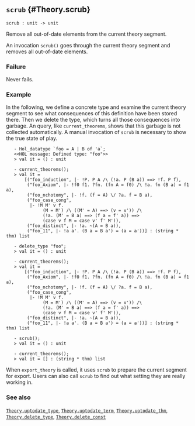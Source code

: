 ## `scrub` {#Theory.scrub}


```
scrub : unit -> unit
```



Remove all out-of-date elements from the current theory segment.


An invocation `scrub()` goes through the current theory segment and
removes all out-of-date elements.

### Failure

Never fails.

### Example

In the following, we define a concrete type and examine the current
theory segment to see what consequences of this definition have been
stored there. Then we delete the type, which turns all those
consequences into garbage. An query, like `current_theorems`, shows
that this garbage is not collected automatically. A manual invocation
of `scrub` is necessary to show the true state of play.
    
       - Hol_datatype `foo = A | B of 'a`;
       <<HOL message: Defined type: "foo">>
       > val it = () : unit
    
       - current_theorems();
       > val it =
           [("foo_induction", |- !P. P A /\ (!a. P (B a)) ==> !f. P f),
            ("foo_Axiom", |- !f0 f1. ?fn. (fn A = f0) /\ !a. fn (B a) = f1 a),
            ("foo_nchotomy", |- !f. (f = A) \/ ?a. f = B a),
            ("foo_case_cong",
             |- !M M' v f.
                  (M = M') /\ ((M' = A) ==> (v = v')) /\
                  (!a. (M' = B a) ==> (f a = f' a)) ==>
                  (case v f M = case v' f' M')),
            ("foo_distinct", |- !a. ~(A = B a)),
            ("foo_11", |- !a a'. (B a = B a') = (a = a'))] : (string * thm) list
    
       - delete_type "foo";
       > val it = () : unit
    
       - current_theorems();
       > val it =
           [("foo_induction", |- !P. P A /\ (!a. P (B a)) ==> !f. P f),
            ("foo_Axiom", |- !f0 f1. ?fn. (fn A = f0) /\ !a. fn (B a) = f1 a),
            ("foo_nchotomy", |- !f. (f = A) \/ ?a. f = B a),
            ("foo_case_cong",
             |- !M M' v f.
                  (M = M') /\ ((M' = A) ==> (v = v')) /\
                  (!a. (M' = B a) ==> (f a = f' a)) ==>
                  (case v f M = case v' f' M')),
            ("foo_distinct", |- !a. ~(A = B a)),
            ("foo_11", |- !a a'. (B a = B a') = (a = a'))] : (string * thm) list
    
       - scrub();
       > val it = () : unit
    
       - current_theorems();
       > val it = [] : (string * thm) list
    


When `export_theory` is called, it uses `scrub` to prepare the current
segment for export. Users can also call `scrub` to find out what setting
they are really working in.

### See also

[`Theory.uptodate_type`](#Theory.uptodate_type), [`Theory.uptodate_term`](#Theory.uptodate_term), [`Theory.uptodate_thm`](#Theory.uptodate_thm), [`Theory.delete_type`](#Theory.delete_type), [`Theory.delete_const`](#Theory.delete_const)

